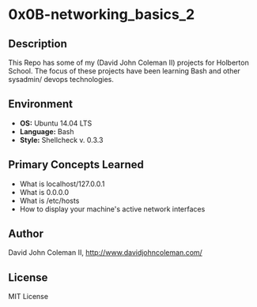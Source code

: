 # 0x0B-networking_basics_2

## Description

This Repo has some of my (David John Coleman II) projects for Holberton School.
The focus of these projects have been learning Bash and other sysadmin/ devops
technologies.

## Environment

* __OS:__ Ubuntu 14.04 LTS
* __Language:__ Bash
* __Style:__ Shellcheck v. 0.3.3

## Primary Concepts Learned

* What is localhost/127.0.0.1
* What is 0.0.0.0
* What is /etc/hosts
* How to display your machine's active network interfaces

## Author

David John Coleman II, http://www.davidjohncoleman.com/

## License

MIT License
